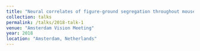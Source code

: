 ```yaml
---
title: "Neural correlates of figure-ground segregation throughout mouse cortex."
collection: talks
permalink: /talks/2018-talk-1
venue: "Amsterdam Vision Meeting"
year: 2018
location: "Amsterdam, Netherlands"
---
```


